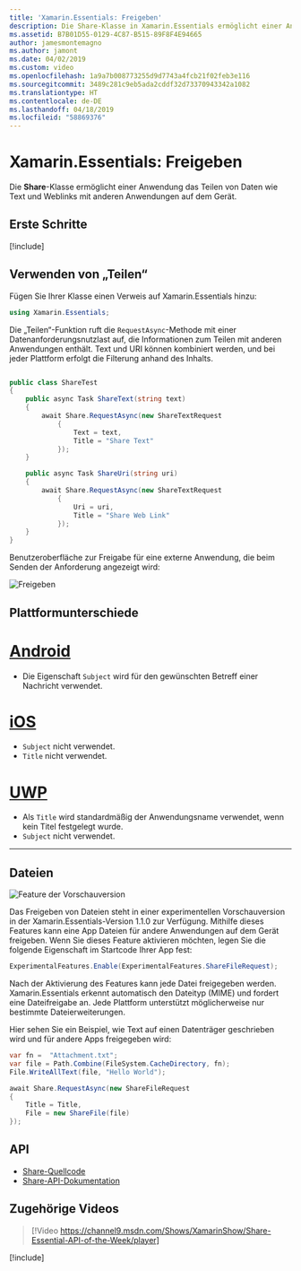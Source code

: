 ```yaml
---
title: 'Xamarin.Essentials: Freigeben'
description: Die Share-Klasse in Xamarin.Essentials ermöglicht einer Anwendung das Teilen von Daten wie Text und Weblinks mit anderen Anwendungen auf dem Gerät.
ms.assetid: B7B01D55-0129-4C87-B515-89F8F4E94665
author: jamesmontemagno
ms.author: jamont
ms.date: 04/02/2019
ms.custom: video
ms.openlocfilehash: 1a9a7b008773255d9d7743a4fcb21f02feb3e116
ms.sourcegitcommit: 3489c281c9eb5ada2cddf32d73370943342a1082
ms.translationtype: HT
ms.contentlocale: de-DE
ms.lasthandoff: 04/18/2019
ms.locfileid: "58869376"
---
```

# <a name="xamarinessentials-share"></a>Xamarin.Essentials: Freigeben

Die **Share**-Klasse ermöglicht einer Anwendung das Teilen von Daten wie Text und Weblinks mit anderen Anwendungen auf dem Gerät.

## <a name="get-started"></a>Erste Schritte

[!include[](~/essentials/includes/get-started.md)]

## <a name="using-share"></a>Verwenden von „Teilen“

Fügen Sie Ihrer Klasse einen Verweis auf Xamarin.Essentials hinzu:

```csharp
using Xamarin.Essentials;
```

Die „Teilen“-Funktion ruft die `RequestAsync`-Methode mit einer Datenanforderungsnutzlast auf, die Informationen zum Teilen mit anderen Anwendungen enthält. Text und URI können kombiniert werden, und bei jeder Plattform erfolgt die Filterung anhand des Inhalts.

```csharp

public class ShareTest
{
    public async Task ShareText(string text)
    {
        await Share.RequestAsync(new ShareTextRequest
            {
                Text = text,
                Title = "Share Text"
            });
    }

    public async Task ShareUri(string uri)
    {
        await Share.RequestAsync(new ShareTextRequest
            {
                Uri = uri,
                Title = "Share Web Link"
            });
    }
}
```

Benutzeroberfläche zur Freigabe für eine externe Anwendung, die beim Senden der Anforderung angezeigt wird:

![Freigeben](images/share.png)

## <a name="platform-differences"></a>Plattformunterschiede

# <a name="androidtabandroid"></a>[Android](#tab/android)

* Die Eigenschaft `Subject` wird für den gewünschten Betreff einer Nachricht verwendet.

# <a name="iostabios"></a>[iOS](#tab/ios)

* `Subject` nicht verwendet.
* `Title` nicht verwendet.

# <a name="uwptabuwp"></a>[UWP](#tab/uwp)

* Als `Title` wird standardmäßig der Anwendungsname verwendet, wenn kein Titel festgelegt wurde.
* `Subject` nicht verwendet.

-----

## <a name="files"></a>Dateien

![Feature der Vorschauversion](~/media/shared/preview.png)

Das Freigeben von Dateien steht in einer experimentellen Vorschauversion in der Xamarin.Essentials-Version 1.1.0 zur Verfügung. Mithilfe dieses Features kann eine App Dateien für andere Anwendungen auf dem Gerät freigeben. Wenn Sie dieses Feature aktivieren möchten, legen Sie die folgende Eigenschaft im Startcode Ihrer App fest:

```csharp
ExperimentalFeatures.Enable(ExperimentalFeatures.ShareFileRequest);
```

Nach der Aktivierung des Features kann jede Datei freigegeben werden. Xamarin.Essentials erkennt automatisch den Dateityp (MIME) und fordert eine Dateifreigabe an. Jede Plattform unterstützt möglicherweise nur bestimmte Dateierweiterungen.

Hier sehen Sie ein Beispiel, wie Text auf einen Datenträger geschrieben wird und für andere Apps freigegeben wird:

```csharp
var fn =  "Attachment.txt";
var file = Path.Combine(FileSystem.CacheDirectory, fn);
File.WriteAllText(file, "Hello World");

await Share.RequestAsync(new ShareFileRequest
{
    Title = Title,
    File = new ShareFile(file)
});
```

## <a name="api"></a>API

- [Share-Quellcode](https://github.com/xamarin/Essentials/tree/master/Xamarin.Essentials/Share)
- [Share-API-Dokumentation](xref:Xamarin.Essentials.Share)

## <a name="related-video"></a>Zugehörige Videos

> [!Video https://channel9.msdn.com/Shows/XamarinShow/Share-Essential-API-of-the-Week/player]

[!include[](~/essentials/includes/xamarin-show-essentials.md)]
